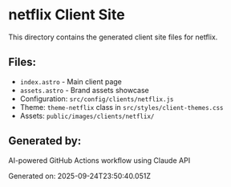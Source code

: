 # netflix Client Site

This directory contains the generated client site files for netflix.

## Files:
- `index.astro` - Main client page
- `assets.astro` - Brand assets showcase
- Configuration: `src/config/clients/netflix.js`
- Theme: `theme-netflix` class in `src/styles/client-themes.css`
- Assets: `public/images/clients/netflix/`

## Generated by:
AI-powered GitHub Actions workflow using Claude API

Generated on: 2025-09-24T23:50:40.051Z
